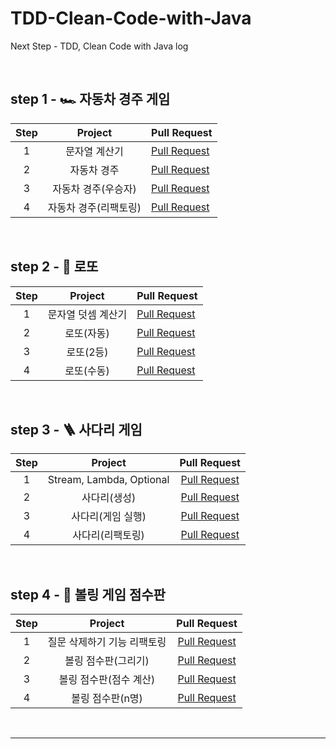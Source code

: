 # TDD-Clean-Code-with-Java
Next Step - TDD, Clean Code with Java log

<br>

## step 1 - 🏎 자동차 경주 게임


| Step | Project | Pull Request |
|:---:|:---:|:---|
| 1 |  문자열 계산기      | [Pull Request](https://github.com/next-step/java-racingcar/pull/2728) |
| 2 | 자동차 경주         | [Pull Request](https://github.com/next-step/java-racingcar/pull/2752) |
| 3 | 자동차 경주(우승자)   | [Pull Request](https://github.com/next-step/java-racingcar/pull/2858) |
| 4 | 자동차 경주(리팩토링) | [Pull Request](https://github.com/next-step/java-racingcar/pull/2894) |

<br>

## step 2 - :8ball: 로또


| Step | Project | Pull Request |
|:---:|:---:|:---|
| 1 |  문자열 덧셈 계산기 | [Pull Request](https://github.com/next-step/java-lotto/pull/2091) |
| 2 | 로또(자동)  | [Pull Request](https://github.com/next-step/java-lotto/pull/2102) |
| 3 | 로또(2등)  | [Pull Request](https://github.com/next-step/java-lotto/pull/2116) |
| 4 | 로또(수동) | [Pull Request](https://github.com/next-step/java-lotto/pull/2128) |

<br>

## step 3 - 🪜 사다리 게임


| Step | Project  | Pull Request |
|:---:|:---:|:---:|
| 1 |  Stream, Lambda, Optional | [Pull Request](https://github.com/next-step/java-ladder/pull/1213) |
| 2 | 사다리(생성) |  [Pull Request](https://github.com/next-step/java-ladder/pull/1228) |
| 3 | 사다리(게임 실행) | [Pull Request](https://github.com/next-step/java-ladder/pull/1248) |
| 4 | 사다리(리팩토링) | [Pull Request](https://github.com/next-step/java-ladder/pull/1254) |

<br>

## step 4 - 🎳 볼링 게임 점수판


| Step | Project  | Pull Request |
|:---:|:---:|:---:|
| 1 |  질문 삭제하기 기능 리팩토링  | [Pull Request](https://github.com/next-step/java-bowling/pull/631) |
| 2 | 볼링 점수판(그리기)  | [Pull Request](https://github.com/next-step/java-bowling/pull/673) |
| 3 | 볼링 점수판(점수 계산) | [Pull Request](https://github.com/next-step/java-bowling/pull/697) |
| 4 | 볼링 점수판(n명)| [Pull Request](https://github.com/next-step/java-bowling/pull/697) |

<br>







---
